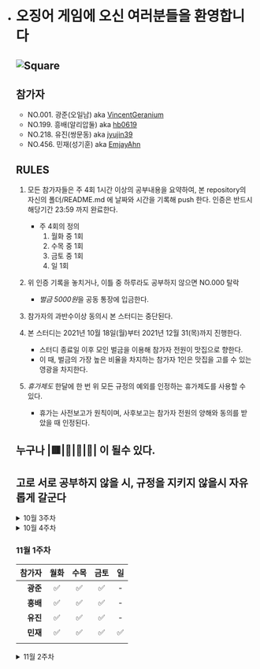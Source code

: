 - # 오징어 게임에 오신 여러분들을 환영합니다

  ## ![Square](file:///Users/jeon-yujin/Desktop/datascience/SquidGame/square.jpg?lastModify=1636282386)

  ## 참가자

  - NO.001. 광준(오일남) aka [VincentGeranium](https://github.com/VincentGeranium)
  - NO.199. 흥배(알리압둘) aka [hb0619](https://github.com/HEUNG-BAE-LEE)
  - NO.218. 유진(쌍문동) aka [jyujin39](https://github.com/jyujin39)
  - NO.456. 민재(성기훈) aka [EmjayAhn](https://github.com/emjayahn)

  ## RULES

  1. 모든 참가자들은 주 4회 1시간 이상의 공부내용을 요약하여, 본 repository의 자신의 폴더/README.md 에 날짜와 시간을 기록해 push 한다. 인증은 반드시 해당기간 23:59 까지 완료한다.
     - 주 4회의 정의
       1. 월화 중 1회
       2. 수목 중 1회
       3. 금토 중 1회
       4. 일 1회

  1. 위 인증 기록을 놓치거나, 이틀 중 하루라도 공부하지 않으면 NO.000 탈락
     - *벌금 5000원*을 공동 통장에 입금한다.

  1. 참가자의 과반수이상 동의시 본 스터디는 중단된다.
  2. 본 스터디는 2021년 10월 18일(월)부터 2021년 12월 31(목)까지 진행한다.
     - 스터디 종료일 이후 모인 벌금을 이용해 참가자 전원이 맛집으로 향한다.
     - 이 때, 벌금의 가장 높은 비율을 차지하는 참가자 1인은 맛집을 고를 수 있는 영광을 차지한다.
  3. *휴가제도* 한달에 한 번 위 모든 규정의 예외를 인정하는 휴가제도를 사용할 수 있다. 
     - 휴가는 사전보고가 원칙이며, 사후보고는 참가자 전원의 양해와 동의를 받았을 때 인정된다.

  

  ## 누구나 |🟥|🔺|🔴|🦓| 이 될수 있다.

  ## 고로 서로 공부하지 않을 시, 규정을 지키지 않을시 자유롭게 갈군다

  

  <details>
    <summary>10월 3주차</summary>
    |   참가자 | 월화 | 수목 | 금토 |  일  |
  | -------: | :--: | :--: | :--: | :--: |
  | **광준** |  ✅   |  ✅   |  ✅   |  ✅   |
  | **흥배** |  ✅   |  ✅   |  ✅   |  ✅   |
  | **유진** |  ✅   |  ✅   |  ✅   |  ✅   |
  | **민재** |  ✅   |  ✅   |  ✅   |  ✅   |
  |          |      |      |      |      |
  </details>

  <details>
    <summary>10월 4주차</summary>
  |   참가자 | 월화 | 수목 | 금토 |  일  |
  | -------: | :--: | :--: | :--: | :--: |
  | **광준** |  ✅   |  ✅   |  ✅   |  ✅   |
  | **흥배** |  ✅   |  ✅   |  -   |  ✅   |
  | **유진** |  ✅   |  ✅   |  -   |  ✅   |
  | **민재** |  ✅   |  ✅   |  ✅   |  ✅   |
  |          |      |      |      |      |
  </details>

  ### 11월 1주차

  |   참가자 | 월화 | 수목 | 금토 |  일  |
  | -------: | :--: | :--: | :--: | :--: |
  | **광준** |  ✅   |  ✅   |  ✅   |  -   |
  | **흥배** |  ✅   |  ✅   |  ✅   |  -   |
  | **유진** |  ✅   |  ✅   |  ✅   |  -   |
  | **민재** |  ✅   |  ✅   |  ✅   |  ✅   |
  |          |      |      |      |      |

  <details>
    <summary>11월 2주차</summary>
    |   참가자 | 월화 | 수목 | 금토 |  일  |
    | -------: | :--: | :--: | :--: | :--: |
    | **광준** |  -   |  -   |  -   |  -   |
    | **흥배** |  -   |  -   |  -   |  -   |
    | **유진** |  -   |  -   |  -   |  -   |
    | **민재** |  -   |  -   |  -   |  -   |
  </details>

    